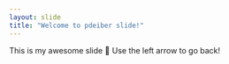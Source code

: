 ```yaml
---
layout: slide
title: "Welcome to pdeiber slide!"
---
```

This is my awesome slide :tada:
Use the left arrow to go back!
